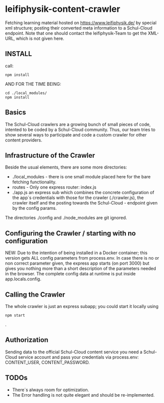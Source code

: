 # leifiphysik-content-crawler
Fetching learning material hosted on https://www.leifiphysik.de/ by special xml structure; posting their converted meta information to a Schul-Cloud endpoint.
Note that one should contact the leifiphysik-Team to get the XML-URL, which is not given here.

## INSTALL
call:

```
npm install
```

AND FOR THE TIME BEING:

``` 
cd ./local_modules/
npm install
```

## Basics
The Schul-Cloud crawlers are a growing bunch of small pieces of code, intented to be coded by a Schul-Cloud community. Thus, our team tries to show several ways to participate and code a custom crawler for other content providers.


## Infrastructure of the Crawler
Beside the usual elements, there are some more directories:
- ./local_modules - there is one small module placed here for the bare fetching functionality.
- routes - Only one express router: index.js
- ./app.js an express sub which combines the concrete configuration of the app´s credentials with those for the crawler (./crawler.js), the crawler itself and the posting towards the Schul-Cloud - endpoint given by the config params.

The directories ./config and ./node_modules are git ignored.
 

## Configuring the Crawler / starting with no configuration 
NEW:
Due to the intention of being installed in a Docker container; this version gets ALL config parameters from process.env. In case there is no or non correct parameter given, the express app starts (on port 3000) but gives you nothing more than a short description of the parameters needed in the browser. The complete config data at runtime is put inside app.locals.config.

## Calling the Crawler
The whole crawler is just an express subapp; you could start it locally using 

```
npm start
```
.

## Authorization
Sending data to the official Schul-Cloud content service you need a Schul-Cloud service account and pass your credentials via process.env:
CONTENT_USER, CONTENT_PASSWORD.

## TODOs
- There´s always room for optimization.
- The Error handling is not quite elegant and should be re-implemented.

